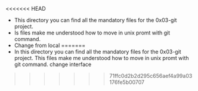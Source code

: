 <<<<<<< HEAD
* This directory you can find all the mandatory files for the 0x03-git project.
* Is files make me understood how to move in unix promt with git command.
* Change from local
=======
* In this directory you can find all the mandatory files for the 0x03-git project.
This files make me understood how to move in unix promt with git command.
change interface
>>>>>>> 71ffc0d2b2d295c656aef4a99a03176fe5b00707
